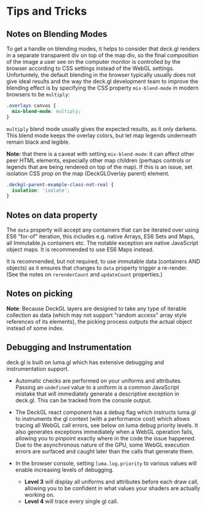 # Tips and Tricks

## Notes on Blending Modes

To get a handle on blending modes, it helps to consider that deck.gl
renders in a separate transparent div on top of the map div,
so the final composition of the image a user see on the computer monitor is
controlled by the browser according to CSS settings instead of the WebGL
settings. Unfortuntely, the default blending in the browser typically usually
does not give ideal results and the way the deck.gl development team to improve
the blending effect is by specifying the CSS property `mix-blend-mode`
in modern browsers to be `multiply`:

```css
.overlays canvas {
  mix-blend-mode: multiply;
}
```

`multiply` blend mode usually gives the expected results, as it only darkens.
This blend mode keeps the overlay colors, but let map legends underneath
remain black and legible.

**Note:** that there is a caveat with setting `mix-blend-mode`:
it can affect other peer HTML elements, especially other map children (perhaps
controls or legends that are being rendered on top of the map).
If this is an issue, set isolation CSS prop on the map (DeckGLOverlay parent)
element.

```css
.deckgl-parent-example-class-not-real {
  isolation: 'isolate';
}
```

## Notes on data property

The `data` property will accept any containers that can be iterated over using
ES6 "for-of" iteration, this includes e.g. native Arrays, ES6 Sets and Maps,
all Immutable.js containers etc. The notable exception are native JavaScript
object maps. It is recommended to use ES6 Maps instead.

It is recommended, but not required, to use immutable data (containers AND
objects) as it ensures that changes to `data` property trigger a re-render.
(See the notes on `rerenderCount` and `updateCount` properties.)

## Notes on picking

**Note**: Because DeckGL layers are designed to take any type of iterable
collection as data (which may not support "random access" array style
references of its elements), the picking process outputs the actual object instead
of some index.

## Debugging and Instrumentation

deck.gl is built on luma.gl which has extensive debugging and instrumentation
support.

* Automatic checks are performed on your uniforms and attributes.
  Passing an `undefined` value to a uniform is a common JavaScript mistake that
  will immediately generate a descriptive exception in deck.gl. This can be tracked
  from the console output.

* The DeckGL react component has a debug flag which instructs luma.gl
  to instruments the gl context (with a performance cost) which allows
  tracing all WebGL call errors, see below on luma debug priority levels.
  It also generates exceptions immediately when a WebGL operation fails,
  allowing you to pinpoint exactly where in the code the issue
  happened. Due to the asynchronous nature of the GPU, some WebGL execution
  errors are surfaced and caught later than the calls that generate them.

* In the browser console, setting `luma.log.priority` to various values will
  enable increasing levels of debugging.
    - **Level 3** will display all uniforms and attributes before each draw
      call, allowing you to be confident in what values your shaders are
      actually working on.
    - **Level 4** will trace every single gl call.
